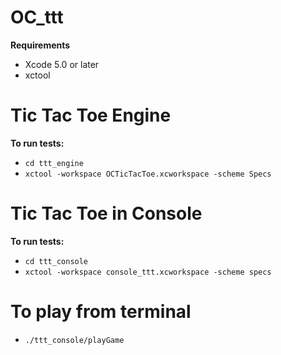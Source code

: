 OC_ttt
======

<b>Requirements</b>

- Xcode 5.0 or later
- xctool

# Tic Tac Toe Engine

<b>To run tests:</b>

- `cd ttt_engine`
- `xctool -workspace OCTicTacToe.xcworkspace -scheme Specs`

# Tic Tac Toe in Console

<b>To run tests:</b>

- `cd ttt_console`
- `xctool -workspace console_ttt.xcworkspace -scheme specs`

# To play from terminal

- `./ttt_console/playGame`
